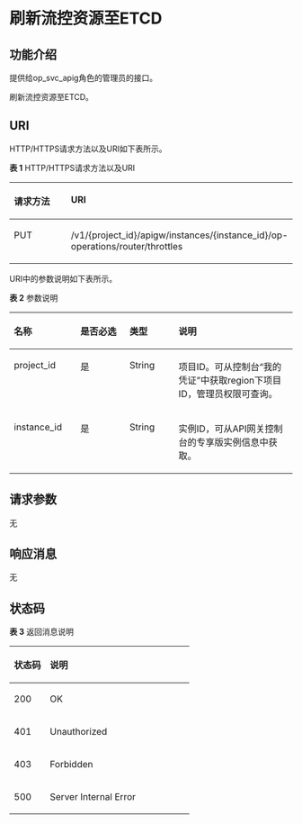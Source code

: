 # 刷新流控资源至ETCD<a name="apig-phapi-181031242"></a>

## 功能介绍<a name="section142594180538"></a>

提供给op\_svc\_apig角色的管理员的接口。

刷新流控资源至ETCD。

## URI<a name="section142591518145311"></a>

HTTP/HTTPS请求方法以及URI如下表所示。

**表 1**  HTTP/HTTPS请求方法以及URI

<a name="table2068511412554"></a>
<table><thead align="left"><tr id="row20685341185519"><th class="cellrowborder" valign="top" width="50%" id="mcps1.2.3.1.1"><p id="p3384161845312"><a name="p3384161845312"></a><a name="p3384161845312"></a>请求方法</p>
</th>
<th class="cellrowborder" valign="top" width="50%" id="mcps1.2.3.1.2"><p id="p1384111865313"><a name="p1384111865313"></a><a name="p1384111865313"></a>URI</p>
</th>
</tr>
</thead>
<tbody><tr id="row8685164116555"><td class="cellrowborder" valign="top" width="50%" headers="mcps1.2.3.1.1 "><p id="p838411184539"><a name="p838411184539"></a><a name="p838411184539"></a>PUT</p>
</td>
<td class="cellrowborder" valign="top" width="50%" headers="mcps1.2.3.1.2 "><p id="p19384151865310"><a name="p19384151865310"></a><a name="p19384151865310"></a>/v1/{project_id}/apigw/instances/{instance_id}/op-operations/router/throttles</p>
</td>
</tr>
</tbody>
</table>

URI中的参数说明如下表所示。

**表 2**  参数说明

<a name="table38510415"></a>
<table><thead align="left"><tr id="row62423067"><th class="cellrowborder" valign="top" width="23.46765323467653%" id="mcps1.2.5.1.1"><p id="p23103637"><a name="p23103637"></a><a name="p23103637"></a>名称</p>
</th>
<th class="cellrowborder" valign="top" width="17.348265173482652%" id="mcps1.2.5.1.2"><p id="p59455291"><a name="p59455291"></a><a name="p59455291"></a>是否必选</p>
</th>
<th class="cellrowborder" valign="top" width="17.348265173482652%" id="mcps1.2.5.1.3"><p id="p51149303"><a name="p51149303"></a><a name="p51149303"></a>类型</p>
</th>
<th class="cellrowborder" valign="top" width="41.835816418358164%" id="mcps1.2.5.1.4"><p id="p49452846"><a name="p49452846"></a><a name="p49452846"></a>说明</p>
</th>
</tr>
</thead>
<tbody><tr id="row46257610"><td class="cellrowborder" valign="top" width="23.46765323467653%" headers="mcps1.2.5.1.1 "><p id="p55878963"><a name="p55878963"></a><a name="p55878963"></a>project_id</p>
</td>
<td class="cellrowborder" valign="top" width="17.348265173482652%" headers="mcps1.2.5.1.2 "><p id="p29902160"><a name="p29902160"></a><a name="p29902160"></a>是</p>
</td>
<td class="cellrowborder" valign="top" width="17.348265173482652%" headers="mcps1.2.5.1.3 "><p id="p6155914"><a name="p6155914"></a><a name="p6155914"></a>String</p>
</td>
<td class="cellrowborder" valign="top" width="41.835816418358164%" headers="mcps1.2.5.1.4 "><p id="p28867016"><a name="p28867016"></a><a name="p28867016"></a>项目ID。可从控制台“我的凭证”中获取region下项目ID，管理员权限可查询。</p>
</td>
</tr>
<tr id="row7809161535314"><td class="cellrowborder" valign="top" width="23.46765323467653%" headers="mcps1.2.5.1.1 "><p id="p1780913159538"><a name="p1780913159538"></a><a name="p1780913159538"></a>instance_id</p>
</td>
<td class="cellrowborder" valign="top" width="17.348265173482652%" headers="mcps1.2.5.1.2 "><p id="p9809215115310"><a name="p9809215115310"></a><a name="p9809215115310"></a>是</p>
</td>
<td class="cellrowborder" valign="top" width="17.348265173482652%" headers="mcps1.2.5.1.3 "><p id="p1280914152538"><a name="p1280914152538"></a><a name="p1280914152538"></a>String</p>
</td>
<td class="cellrowborder" valign="top" width="41.835816418358164%" headers="mcps1.2.5.1.4 "><p id="p1880914157537"><a name="p1880914157537"></a><a name="p1880914157537"></a>实例ID，可从API网关控制台的专享版实例信息中获取。</p>
</td>
</tr>
</tbody>
</table>

## 请求参数<a name="section1027541812532"></a>

无

## 响应消息<a name="section172751818145312"></a>

无

## 状态码<a name="section7275818155314"></a>

**表 3**  返回消息说明

<a name="table102754180538"></a>
<table><thead align="left"><tr id="row18384818135317"><th class="cellrowborder" valign="top" width="20%" id="mcps1.2.3.1.1"><p id="p15384181811535"><a name="p15384181811535"></a><a name="p15384181811535"></a>状态码</p>
</th>
<th class="cellrowborder" valign="top" width="80%" id="mcps1.2.3.1.2"><p id="p538421813536"><a name="p538421813536"></a><a name="p538421813536"></a>说明</p>
</th>
</tr>
</thead>
<tbody><tr id="row73841218185318"><td class="cellrowborder" valign="top" width="20%" headers="mcps1.2.3.1.1 "><p id="p03841018135311"><a name="p03841018135311"></a><a name="p03841018135311"></a>200</p>
</td>
<td class="cellrowborder" valign="top" width="80%" headers="mcps1.2.3.1.2 "><p id="p203846181534"><a name="p203846181534"></a><a name="p203846181534"></a>OK</p>
</td>
</tr>
<tr id="row14384718155310"><td class="cellrowborder" valign="top" width="20%" headers="mcps1.2.3.1.1 "><p id="p1938441812532"><a name="p1938441812532"></a><a name="p1938441812532"></a>401</p>
</td>
<td class="cellrowborder" valign="top" width="80%" headers="mcps1.2.3.1.2 "><p id="p153841218155313"><a name="p153841218155313"></a><a name="p153841218155313"></a>Unauthorized</p>
</td>
</tr>
<tr id="row438421818535"><td class="cellrowborder" valign="top" width="20%" headers="mcps1.2.3.1.1 "><p id="p1638491825318"><a name="p1638491825318"></a><a name="p1638491825318"></a>403</p>
</td>
<td class="cellrowborder" valign="top" width="80%" headers="mcps1.2.3.1.2 "><p id="p33841218175316"><a name="p33841218175316"></a><a name="p33841218175316"></a>Forbidden</p>
</td>
</tr>
<tr id="row10384111816533"><td class="cellrowborder" valign="top" width="20%" headers="mcps1.2.3.1.1 "><p id="p138411819539"><a name="p138411819539"></a><a name="p138411819539"></a>500</p>
</td>
<td class="cellrowborder" valign="top" width="80%" headers="mcps1.2.3.1.2 "><p id="p6744143"><a name="p6744143"></a><a name="p6744143"></a>Server Internal Error</p>
</td>
</tr>
</tbody>
</table>


